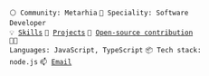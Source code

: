 <code>⚪ Community: Metarhia</code>
<code>👷 Speciality: Software Developer</code><br>
<code>💡 [Skills](SKILLS.md)</code>
<code>🧻 [Projects](PROJECTS.md)</code>
<code>👀 [Open-source contribution](CONTRIBUTION.md)</code><br>
<code>🧑‍💻 Languages: JavaScript, TypeScript</code>
<code>📦 Tech stack: node.js</code>
<code>📫 [Email](mailto:svmlitimur@gmail.com)</code><br>
